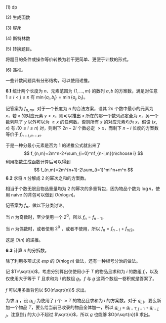 $(1)$ $\text{dp}$

$(2)$ 生成函数

$(3)$ 容斥

$(4)$ 斯特林数

$(5)$ 转换题目。

将题目的条件或操作等价转换为若干更简单、更便于计数的形式。

$(6)$ 递推。

一些计数问题具有分形结构，可以使用递推。

**6.1** 统计两个长度为 $n$、元素范围为 $\{1,...,m\}$ 的数列 $a,b$ 的方案数，满足对任意 $1\le i<j\le n$ 有 $\min\{a_i,b_j\}=\min\{a_j,b_i\}$。

记答案为 $f_{n,m}$。对于一个长度为 $n$ 的合法方案，设其 $2n$ 个数中最小的元素为 $x$，若 $x$ 的对应元素 $y >x$，则可以推出 $x$ 所在的那一个数列必定全为 $x$，另一个数列除了 $y$ 以外可以为 $\ge x$  的任何数。否则所有 $x$ 的对应元素均为 $x$，假设 $(x,x)$ 有 $i(0\le i\le n)$ 対，则剩下 $2n-2i$ 个数必定 $>x$，而剩下 $n-i$ 长度的方案数等价于 $f_{n-i,m-x}$。

于是一种分最小元素是否为 $1$ 的递推公式就出来了
$$
f_{n,m}=2m^n-2+\sum_{i=0}^nf_{n-i,m}{n\choose i}
$$
利用指数生成函数计算后可以得到
$$
f_{n,m}=2m^{n+1}-2\sum_{i=1}^mi^n+m^n
$$
**6.2** 求将 $n$ 分解成 $2$ 的幂次之和的方案数。

相当于个数无限且物品重量均为 $2$ 的幂次的多重背包，因为物品个数为 $\log n$，使用 naive 的背包可以做到 $O(n\log n)$。

记答案为 $f_n$，做以下分类讨论。

当 $n$ 为奇数时，至少使用一个 $2^0$，所以 $f_n=f_{n-1}$。

当 $n$ 为偶数时，或者使用 $2^0$ ，或者不使用，所以 $f_n=f_{n-1}+f_{n/2}$。

这是 $O(n)$ 的递推。

**6.3** 计算 $n$ 的分拆数。

除了利用多项式求 $exp$ 的 $O(n\log n)$ 做法，还有一种根号分治的做法。

记 $T=\sqrt{n}$，考虑分别算出仅使用小于 $T$ 的物品且求和为 $i$ 的数组 $f_i$，以及仅使用大于等于 $T$ 且求和为 $i$ 的数组 $g_i$，$f$ 与 $g$ 这两个数组一卷积就是答案了。

$f$ 可以用多重背包以 $O(n\sqrt{n})$ 求出。

为求 $g$ ，设 $g_{i,j}$ 为使用了 $j$ 个 $\ge T$ 的物品且求和为 $i$ 的方案数。对于 $g_{i,j}$，要么新加一个物品 $T$，要么给当前已收录的物品全体加一，所以 $g_{i,j}=g_{i-T,j-1}+g_{i-j,j}$。注意到 $j$ 的大小不超过 $\sqrt{n}$，所以 $g$ 也能够 $O(n\sqrt{n})$ 求出。



